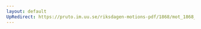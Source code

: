 ```yaml
---
layout: default
UpRedirect: https://pruto.im.uu.se/riksdagen-motions-pdf/1868/mot_1868__fk__reg/mot_1868__fk__reg-003.pdf
---
```

